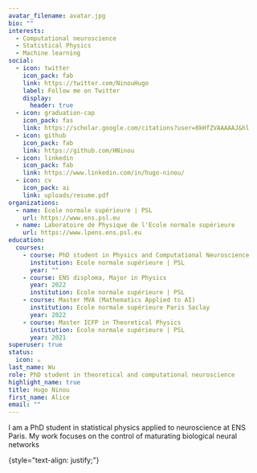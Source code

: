 ```yaml
---
avatar_filename: avatar.jpg
bio: ""
interests:
  - Computational neuroscience
  - Statistical Physics
  - Machine learning
social:
  - icon: twitter
    icon_pack: fab
    link: https://twitter.com/NinouHugo
    label: Follow me on Twitter
    display:
      header: true
  - icon: graduation-cap
    icon_pack: fas
    link: https://scholar.google.com/citations?user=0kHfZVAAAAAJ&hl
  - icon: github
    icon_pack: fab
    link: https://github.com/HNinou
  - icon: linkedin
    icon_pack: fab
    link: https://www.linkedin.com/in/hugo-ninou/
  - icon: cv
    icon_pack: ai
    link: uploads/resume.pdf
organizations:
  - name: Ecole normale supérieure | PSL
    url: https://www.ens.psl.eu
  - name: Laboratoire de Physique de l'Ecole normale supérieure
    url: https://www.lpens.ens.psl.eu
education:
  courses:
    - course: PhD student in Physics and Computational Neuroscience
      institution: Ecole normale supérieure | PSL
      year: ""
    - course: ENS disploma, Major in Physics
      year: 2022
      institution: Ecole normale supérieure | PSL
    - course: Master MVA (Mathematics Applied to AI)
      institution: Ecole normale supérieure Paris Saclay
      year: 2022
    - course: Master ICFP in Theoretical Physics
      institution: Ecole normale supérieure | PSL
      year: 2021
superuser: true
status:
  icon: ☕️
last_name: Wu
role: PhD student in theoretical and computational neuroscience
highlight_name: true
title: Hugo Ninou
first_name: Alice
email: ""
---
```

I am a PhD student in statistical physics applied to neuroscience at ENS Paris. My work focuses on the control of maturating biological neural networks

{style="text-align: justify;"}